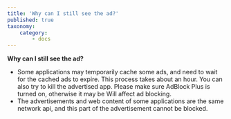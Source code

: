 ```yaml
---
title: 'Why can I still see the ad?'
published: true
taxonomy:
    category:
        - docs
---
```


<b>Why can I still see the ad?</b>
- Some applications may temporarily cache some ads, and need to wait for the cached ads to expire. This process takes about an hour. You can also try to kill the advertised app. Please make sure AdBlock Plus is turned on, otherwise it may be  Will affect ad blocking.
- The advertisements and web content of some applications are the same network api, and this part of the advertisement cannot be blocked.
